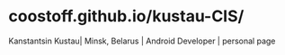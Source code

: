 # coostoff.github.io/kustau-CIS/
Kanstantsin Kustau| Minsk, Belarus | Android Developer | personal page
